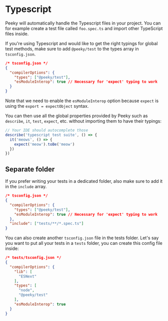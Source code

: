 # Typescript

Peeky will automatically handle the Typescript files in your project. You can for example create a test file called `foo.spec.ts` and import other TypeScript files inside.

If you're using Typescript and would like to get the right typings for global test methods, make sure to add `@peeky/test` to the types array in `tsconfig.json`.

```json
/* tsconfig.json */
{
  "compilerOptions": {
    "types": ["@peeky/test"],
    "esModuleInterop": true // Necessary for 'expect' typing to work
  }
}
```

Note that we need to enable the `esModuleInterop` option because `expect` is using the `export = expectObject` syntax.

You can then use all the global properties provided by Peeky such as `describe`, `it`, `test`, `expect`, etc. without importing them to have their typings:

```ts
// Your IDE should autocomplete those
describe('typescript test suite', () => {
  it('meows', () => {
    expect('meow').toBe('meow')
  })
})
```

## Separate folder

If you prefer writing your tests in a dedicated folder, also make sure to add it in the `include` array.

```json
/* tsconfig.json */
{
  "compilerOptions": {
    "types": ["@peeky/test"],
    "esModuleInterop": true // Necessary for 'expect' typing to work
  },
  "include": ["tests/**/*.spec.ts"]
}
```

You can also create another `tsconfig.json` file in the tests folder. Let's say you want to put all your tests in a `tests` folder, you can create this config file inside:

```json
/* tests/tsconfig.json */
{
  "compilerOptions": {
    "lib": [
      "ESNext"
    ],
    "types": [
      "node",
      "@peeky/test"
    ],
    "esModuleInterop": true
  }
}
```
